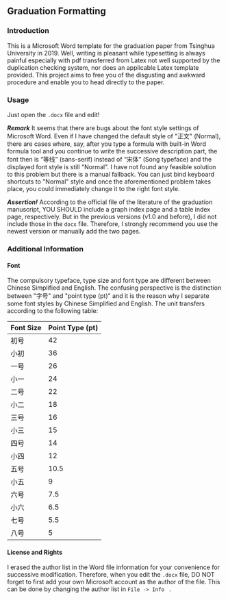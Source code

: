 ## Graduation Formatting

### Introduction

This is a Microsoft Word template for the graduation paper from Tsinghua University in 2019. Well, writing is pleasant while typesetting is always painful especially with pdf transferred from Latex not well supported by the duplication checking system, nor does an applicable Latex template provided. This project aims to free you of the disgusting and awkward procedure and enable you to head directly to the paper.

### Usage

Just open the `.docx` file and edit!

***Remark***  It seems that there are bugs about the font style settings of Microsoft Word. Even if I have changed  the default style of "正文" (Normal), there are cases where, say, after you type a formula with built-in Word formula tool and you continue to write the successive description part, the font then is “等线” (sans-serif) instead of “宋体” (Song typeface) and the displayed font style is still "Normal". I have not found any feasible solution to this problem but there is a manual fallback. You can just bind keyboard shortcuts to "Normal" style and once the aforementioned problem takes place, you could immediately change it to the right font style. 

***Assertion!*** According to the official file of the literature of the graduation manuscript, YOU SHOULD include a graph index page and a table index page, respectively. But in the previous versions (v1.0 and before), I did not include those in the `docx` file. Therefore, I strongly recommend you use the newest version or manually add the two pages. 

### Additional Information

#### Font

The compulsory typeface, type size and font type are different between Chinese Simplified and English. The confusing perspective is the distinction between "字号" and "point type (pt)" and it is the reason why I separate some font styles by Chinese Simplified and English. The unit transfers according to the following table:

| Font Size | Point Type (pt) |
| --------- | --------------- |
| 初号      | 42              |
| 小初      | 36              |
| 一号      | 26              |
| 小一      | 24              |
| 二号      | 22              |
| 小二      | 18              |
| 三号      | 16              |
| 小三      | 15              |
| 四号      | 14              |
| 小四      | 12              |
| 五号      | 10.5            |
| 小五      | 9               |
| 六号      | 7.5             |
| 小六      | 6.5             |
| 七号      | 5.5             |
| 八号      | 5               |

#### License and Rights

I erased the author list in the Word file information for your convenience for successive modification. Therefore, when you edit the `.docx` file, DO NOT forget to first add your own Microsoft account as the author of the file. This can be done by changing the author list in `File -> Info ` .

